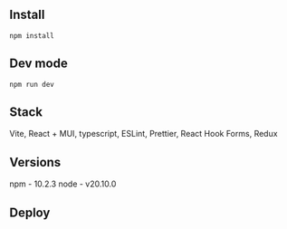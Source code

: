 ## Install
`npm install`


## Dev mode
`npm run dev`

## Stack
Vite, React + MUI, typescript, ESLint, Prettier, React Hook Forms, Redux

## Versions
npm - 10.2.3
node - v20.10.0

## Deploy
